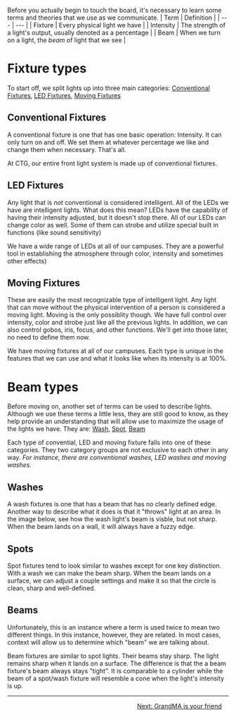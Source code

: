 <!-- TITLE: Terms and Defintions -->
<!-- SUBTITLE: The following theory are the building blocks for lighting at CT -->

Before you actually begin to touch the board, it's necessary to learn some terms and theories that we use as we communicate.
| Term | Definition |
| --- | --- |
| Fixture | Every physical light we have |
| Intensity | The strength of a light's output, usually denoted as a percentage |
| Beam | When we turn on a light, the _beam_ of light that we see |
# Fixture types
To start off, we split lights up into three main categories: [Conventional Fixtures](#conventional-fixtures), [LED Fixtures](#led-fixtures), [Moving Fixtures](#moving-fixtures)

## Conventional Fixtures
A conventional fixture is one that has one basic operation: Intensity. It can only turn on and off. We set them at whatever percentage we like and change them when necessary. That's all.

At CTG, our entire front light system is made up of conventional fixtures.

## LED Fixtures
Any light that is *not* conventional is considered intelligent. All of the LEDs we have are intelligent lights. What does this mean? LEDs have the capability of having their intensity adjusted, but it doesn't stop there. All of our LEDs can change color as well. Some of them can strobe and utilize special built in functions (like sound sensitivity)

We have a wide range of LEDs at all of our campuses. They are a powerful tool in establishing the atmosphere through color, intensity and sometimes other effects)

## Moving Fixtures
These are easily the most recognizable type of intelligent light. Any light that can move without the physical intervention of a person is considered a moving light. Moving is the only possiblity though. We have full control over intensity, color and strobe just like all the previous lights. In addition, we can also control gobos, iris, focus, and other functions. We'll get into those later, no need to define them now.

We have moving fixtures at all of our campuses. Each type is unique in the features that we can use and what it looks like when its intensity is at 100%.

# Beam types
Before moving on, another set of terms can be used to describe lights. Although we use these terms a little less, they are still good to know, as they help provide an understanding that will allow use to maximize the usage of the lights we have. They are: [Wash](#washes), [Spot](#spots), [Beam](#beams)

Each type of convential, LED and moving fixture falls into one of these categories. They two category groups are not exclusive to each other in any way. 
_For instance, there are conventional washes, LED washes and moving washes._

## Washes
A wash fixtures is one that has a beam that has no clearly defined edge. Another way to describe what it does is that it "throws" light at an area. In the image below, see how the wash light's beam is visble, but not sharp. When the beam lands on a wall, it will always have a fuzzy edge.
## Spots
Spot fixtures tend to look similar to washes except for one key distinction. With a wash we can make the beam sharp. When the beam lands on a surface, we can adjust a couple settings and make it so that the circle is clean, sharp and well-defined.
## Beams
Unfortunately, this is an instance where a term is used twice to mean two different things. In this instance, however, they are related. In most cases, context will allow us to determine which "beam" we are talking about.

Beam fixtures are similar to spot lights. Their beams stay sharp. The light remains sharp when it lands on a surface. The difference is that the a beam fixture's beam always stays "tight". It is comparable to a cylinder while the beam of a spot/wash fixture will resemble a cone when the light's intensity is up.

---

<div style="text-align:right"><a href="/lights/training-pages/202">Next: GrandMA is your friend</a>&nbsp;&nbsp;&nbsp;&nbsp;</div>
